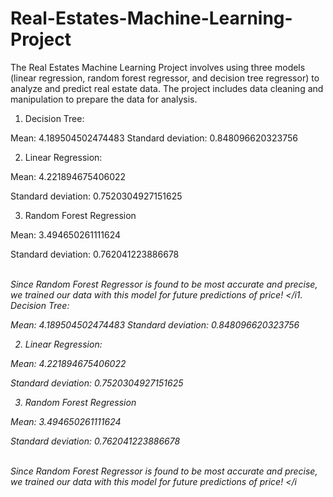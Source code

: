 # Real-Estates-Machine-Learning-Project
 The Real Estates Machine Learning Project involves using three models (linear regression, random forest regressor, and decision tree regressor) to analyze and predict real estate data. The project includes data cleaning and manipulation to prepare the data for analysis.

<a href="https://github.com/Sharmaa99/Real-Estates-Machine-Learning-Project/blob/aa8d7e727601f7a3a8be26320c8f1d76b294bb1a/download.png"></a>
1. Decision Tree:

Mean: 4.189504502474483 Standard deviation: 0.848096620323756

2. Linear Regression:

Mean: 4.221894675406022

Standard deviation: 0.7520304927151625

3. Random Forest Regression

Mean: 3.494650261111624

Standard deviation: 0.762041223886678

<br><i>Since Random Forest Regressor is found to be most accurate and precise, we trained our data with this model for future predictions of price!
</i1. Decision Tree:

Mean: 4.189504502474483 Standard deviation: 0.848096620323756

2. Linear Regression:

Mean: 4.221894675406022

Standard deviation: 0.7520304927151625

3. Random Forest Regression

Mean: 3.494650261111624

Standard deviation: 0.762041223886678

<br><i>Since Random Forest Regressor is found to be most accurate and precise, we trained our data with this model for future predictions of price!
</i

